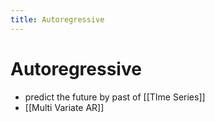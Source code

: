 ```yaml
---
title: Autoregressive
---
```


# Autoregressive
- predict the future by past of [[TIme Series]]
- [[Multi Variate AR]]
















































